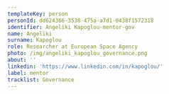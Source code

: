 ```yaml
---
templateKey: person
personId: dd624366-3538-475a-a7d1-0438f1572318
identifier: Angeliki Kapoglou-mentor-gov
name: Angeliki
surname: Kapoglou
role: Researcher at European Space Agency
photo: /img/angeliki_kapoglou_governance.png
about: ''
linkedin: 'https://www.linkedin.com/in/kapoglou/'
label: mentor
tracklist: Governance
---
```

